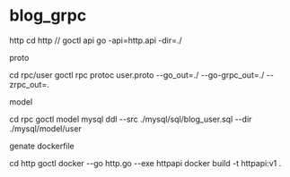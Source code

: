 # blog_grpc


http
cd http
// goctl api go -api=http.api -dir=./

proto

cd rpc/user
goctl rpc protoc user.proto --go_out=./ --go-grpc_out=./ --zrpc_out=.


model 

cd rpc
goctl model mysql  ddl --src ./mysql/sql/blog_user.sql --dir ./mysql/model/user


genate dockerfile

cd http
goctl docker --go http.go --exe httpapi
docker build -t httpapi:v1 .


